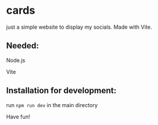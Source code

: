 # cards
just a simple website to display my socials.
Made with Vite.

<h2>Needed:</h2>
<p>Node.js</p>
<p>Vite</p>
<h2>Installation for development:</h2>
run <code>npm run dev</code> in the main directory

Have fun!
